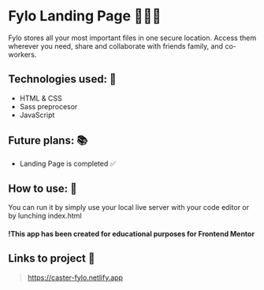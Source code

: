 # Fylo Landing Page 📝📂🐪

Fylo stores all your most important files in one secure location. Access them wherever you need, share and collaborate with friends family, and co-workers.

## Technologies used: 📐
- HTML & CSS </br>
- Sass preprocesor </br>
- JavaScript </br>

## Future plans: 📚
- Landing Page is completed ✅

## How to use: 📝
You can run it by simply use your local live server with your code editor or by lunching index.html

#### !This app has been created for educational purposes for Frontend Mentor

## Links to project 🔗
> https://caster-fylo.netlify.app

